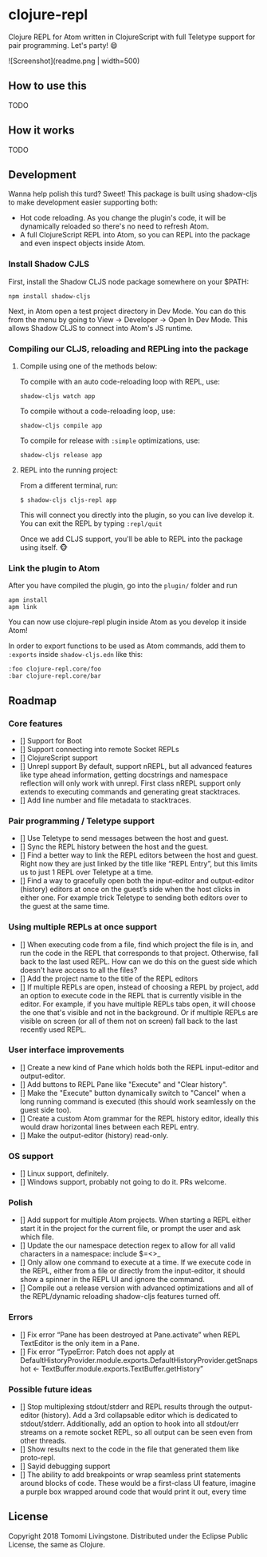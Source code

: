 # clojure-repl

Clojure REPL for Atom written in ClojureScript with full Teletype support for pair programming. Let's party! 😄

![Screenshot](readme.png | width=500)

## How to use this
TODO

## How it works
TODO


## Development
Wanna help polish this turd? Sweet! This package is built using shadow-cljs to make development easier supporting both:

- Hot code reloading. As you change the plugin's code, it will be dynamically reloaded so there's no need to refresh Atom.
- A full ClojureScript REPL into Atom, so you can REPL into the package and even inspect objects inside Atom.

### Install Shadow CJLS
First, install the Shadow CLJS node package somewhere on your $PATH:

```
npm install shadow-cljs
```

Next, in Atom open a test project directory in Dev Mode. You can do this from the menu by going to View -> Developer -> Open In Dev Mode. This allows Shadow CLJS to connect into Atom's JS runtime.

### Compiling our CLJS, reloading and REPLing into the package

1. Compile using one of the methods below:

	To compile with an auto code-reloading loop with REPL, use:

	```
	shadow-cljs watch app
	```

	To compile without a code-reloading loop, use:

	```
	shadow-cljs compile app
	```

	To compile for release with `:simple` optimizations, use:

	```
	shadow-cljs release app
	```


2. REPL into the running project:

	From a different terminal, run:

	```
	$ shadow-cljs cljs-repl app
	```

	This will connect you directly into the plugin, so you can live develop it. You can exit the REPL by typing `:repl/quit`

	Once we add CLJS support, you'll be able to REPL into the package using itself. 🐵


### Link the plugin to Atom

After you have compiled the plugin, go into the `plugin/` folder and run

```
apm install
apm link
```

You can now use clojure-repl plugin inside Atom as you develop it inside Atom!


In order to export functions to be used as Atom commands, add them to `:exports` inside `shadow-cljs.edn` like this:

```
:foo clojure-repl.core/foo
:bar clojure-repl.core/bar
```

## Roadmap

### Core features
- [] Support for Boot
- [] Support connecting into remote Socket REPLs
- [] ClojureScript support
- [] Unrepl support
	By default, support nREPL, but all advanced features like type ahead information, getting docstrings and namespace reflection will only work with unrepl. First class nREPL support only extends to executing commands and generating great stacktraces.
- [] Add line number and file metadata to stacktraces.

### Pair programming / Teletype support
- [] Use Teletype to send messages between the host and guest.
- [] Sync the REPL history between the host and the guest.
- [] Find a better way to link the REPL editors between the host and guest. Right now they are just linked by the title like “REPL Entry”, but this limits us to just 1 REPL over Teletype at a time.
- [] Find a way to gracefully open both the input-editor and output-editor (history) editors at once on the guest’s side when the host clicks in either one. For example trick Teletype to sending both editors over to the guest at the same time.

### Using multiple REPLs at once support
- [] When executing code from a file, find which project the file is in, and run the code in the REPL that corresponds to that project. Otherwise, fall back to the last used REPL. How can we do this on the guest side which doesn't have access to all the files?
- [] Add the project name to the title of the REPL editors
- [] If multiple REPLs are open, instead of choosing a REPL by project, add an option to execute code in the REPL that is currently visible in the editor. For example, if you have multiple REPLs tabs open, it will choose the one that's visible and not in the background. Or if multiple REPLs are visible on screen (or all of them not on screen) fall back to the last recently used REPL.

### User interface improvements
- [] Create a new kind of Pane which holds both the REPL input-editor and output-editor.
- [] Add buttons to REPL Pane like "Execute" and "Clear history".
- [] Make the "Execute" button dynamically switch to "Cancel" when a long running command is executed (this should work seamlessly on the guest side too).
- [] Create a custom Atom grammar for the REPL history editor, ideally this would draw horizontal lines between each REPL entry.
- [] Make the output-editor (history) read-only.

### OS support
- [] Linux support, definitely.
- [] Windows support, probably not going to do it. PRs welcome.

### Polish
- [] Add support for multiple Atom projects. When starting a REPL either start it in the project for the current file, or prompt the user and ask which file.
- [] Update the our namespace detection regex to allow for all valid characters in a namespace: include $=<>_
- [] Only allow one command to execute at a time. If we execute code in the REPL, either from a file or directly from the input-editor, it should show a spinner in the REPL UI and ignore the command.
- [] Compile out a release version with advanced optimizations and all of the REPL/dynamic reloading shadow-cljs features turned off.

### Errors
- [] Fix error “Pane has been destroyed at Pane.activate” when REPL TextEditor is the only item in a Pane.
- [] Fix error “TypeError: Patch does not apply at DefaultHistoryProvider.module.exports.DefaultHistoryProvider.getSnapshot <- TextBuffer.module.exports.TextBuffer.getHistory”

### Possible future ideas
- [] Stop multiplexing stdout/stderr and REPL results through the output-editor (history). Add a 3rd collapsable editor which
is dedicated to stdout/stderr. Additionally, add an option to
hook into all stdout/err streams on a remote socket REPL, so
all output can be seen even from other threads.
- [] Show results next to the code in the file that generated them like proto-repl.
- [] Sayid debugging support
- [] The ability to add breakpoints or wrap seamless print statements around blocks of code. These would be a first-class UI feature, imagine a purple box wrapped around code that would print it out, every time


## License
Copyright 2018 Tomomi Livingstone.
Distributed under the Eclipse Public License, the same as Clojure.
